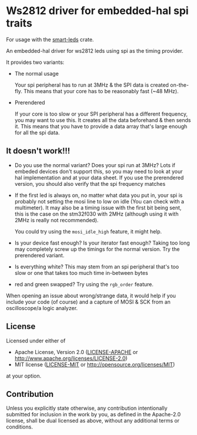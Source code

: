 # Ws2812 driver for embedded-hal spi traits

For usage with the [smart-leds](https://github.com/smart-leds-rs/smart-leds)
crate.

An embedded-hal driver for ws2812 leds using spi as the timing provider. 

It provides two variants: 
- The normal usage
  
  Your spi peripheral has to run at 3MHz & the SPI data is created on-the-fly. 
  This means that your core has to be reasonably fast (~48 MHz).
- Prerendered

  If your core is too slow or your SPI peripheral has a different frequency, you
  may want to use this. It creates all the data beforehand & then sends it. This
  means that you have to provide a data array that's large enough for all the
  spi data.

## It doesn't work!!!
- Do you use the normal variant? Does your spi run at 3MHz? Lots if embeded
  devices don't support this, so you may need to look at your hal implementation
  and at your data sheet. If you use the prerendered version, you should also
  verify that the spi frequency matches
- If the first led is always on, no matter what data you put in, your spi is
  probably not setting the mosi line to low on idle (You can check with a multimeter).
  It may also be a timing issue with the first bit being sent, this is the case
  on the stm32f030 with 2MHz (although using it with 2MHz is really not
  recommended).

  You could try using the `mosi_idle_high` feature, it might help.

- Is your device fast enough? Is your iterator fast enough? Taking too long may
  completely screw up the timings for the normal version. Try the prerendered variant.

- Is everything white? This may stem from an spi peripheral that's too slow or
  one that takes too much time in-between bytes

- red and green swapped? Try using the `rgb_order` feature.

When opening an issue about wrong/strange data, it would help if you include
your code (of course) and a capture of MOSI & SCK from an oscilloscope/a logic 
analyzer.

## License

Licensed under either of

- Apache License, Version 2.0 ([LICENSE-APACHE](LICENSE-APACHE) or http://www.apache.org/licenses/LICENSE-2.0)
- MIT license ([LICENSE-MIT](LICENSE-MIT) or http://opensource.org/licenses/MIT)

at your option.

## Contribution

Unless you explicitly state otherwise, any contribution intentionally submitted
for inclusion in the work by you, as defined in the Apache-2.0 license, shall be
dual licensed as above, without any additional terms or conditions.
